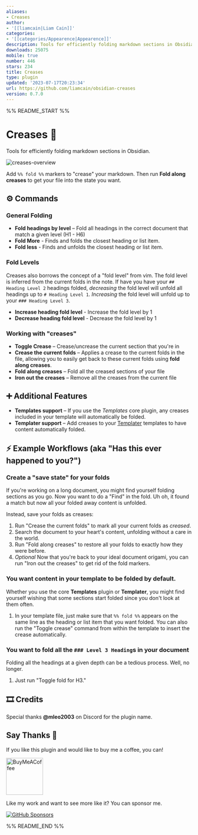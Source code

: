```yaml
---
aliases:
- Creases
author:
- '[[liamcain|Liam Cain]]'
categories:
- '[[categories/Appearence|Appearence]]'
description: Tools for efficiently folding markdown sections in Obsidian
downloads: 25075
mobile: true
number: 446
stars: 234
title: Creases
type: plugin
updated: '2023-07-17T20:23:34'
url: https://github.com/liamcain/obsidian-creases
version: 0.7.0
---
```


%% README_START %%

# Creases 👕

Tools for efficiently folding markdown sections in Obsidian.

![creases-overview](https://user-images.githubusercontent.com/693981/156103767-33f311de-39ac-422d-b8ea-987ea9c63f7b.png)

Add `%% fold %%` markers to "crease" your markdown. Then run **Fold along creases** to get your file into the state you want.

## ⚙️ Commands

### General Folding

- **Fold headings by level** – Fold all headings in the correct document that match a given level (H1 - H6)
- **Fold More** - Finds and folds the closest heading or list item.
- **Fold less** - Finds and unfolds the closest heading or list item.

### Fold Levels

Creases also borrows the concept of a "fold level" from vim. The fold level is inferred from the current folds in the note. If have you have your `## Heading Level 2` headings folded, _decreasing_ the fold level will unfold all headings up to `# Heading Level 1`. _Increasing_ the fold level will unfold up to your `### Heading Level 3`.

- **Increase heading fold level** - Increase the fold level by 1
- **Decrease heading fold level** - Decrease the fold level by 1

### Working with "creases"

- **Toggle Crease** – Crease/uncrease the current section that you're in
- **Crease the current folds** – Applies a crease to the current folds in the file, allowing you to easily get back to these current folds using **fold along creases**.
- **Fold along creases** – Fold all the creased sections of your file
- **Iron out the creases** – Remove all the creases from the current file

## ➕ Additional Features

- **Templates support** – If you use the _Templates_ core plugin, any creases included in your template will automatically be folded.
- **Templater support** – Add creases to your [Templater](https://github.com/SilentVoid13/Templater) templates to have content automatically folded.

## ⚡️ Example Workflows (aka "Has this ever happened to you?")

### Create a "save state" for your folds

If you're working on a long document, you might find yourself folding sections as you go. Now you want to do a "Find" in the fold. Uh oh, it found a match but now all your folded away content is unfolded.

Instead, save your folds as creases:

1. Run "Crease the current folds" to mark all your current folds as _creased_.
2. Search the document to your heart's content, unfolding without a care in the world.
3. Run "Fold along creases" to restore all your folds to exactly how they were before.
4. _Optional_ Now that you're back to your ideal document origami, you can run "Iron out the creases" to get rid of the fold markers.

### You want content in your template to be folded by default.

Whether you use the core **Templates** plugin or **Templater**, you might find yourself wishing that some sections start folded since you don't look at them often.

1. In your template file, just make sure that `%% fold %%` appears on the same line as the heading or list item that you want folded. You can also run the "Toggle crease" command from within the template to insert the crease automatically.

### You want to fold all the `### Level 3 Heading`s in your document

Folding all the headings at a given depth can be a tedious process. Well, no longer.

1. Just run "Toggle fold for H3."

## 🎞 Credits

Special thanks **@mleo2003** on Discord for the plugin name.

## Say Thanks 🙏

If you like this plugin and would like to buy me a coffee, you can!

[<img src="https://cdn.buymeacoffee.com/buttons/v2/default-violet.png" alt="BuyMeACoffee" width="100">](https://www.buymeacoffee.com/liamcain)

Like my work and want to see more like it? You can sponsor me.

[![GitHub Sponsors](https://img.shields.io/github/sponsors/liamcain?style=social)](https://github.com/sponsors/liamcain)


%% README_END %%
